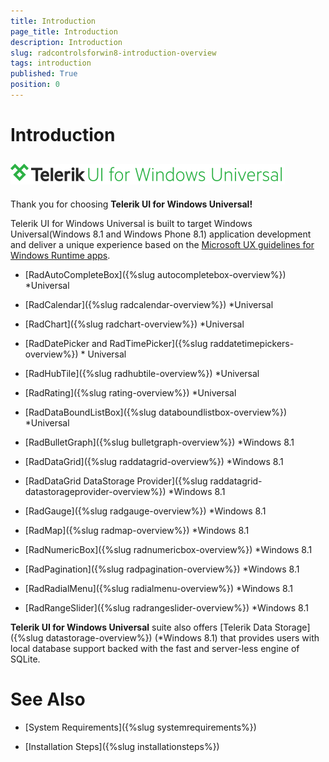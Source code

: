 ```yaml
---
title: Introduction
page_title: Introduction
description: Introduction
slug: radcontrolsforwin8-introduction-overview
tags: introduction
published: True
position: 0
---
```


# Introduction



## ![Rad Controls-Introduction-Overview](images/Introduction/RadControls-Introduction-Overview.png)

Thank you for choosing __Telerik UI for Windows Universal!__

Telerik UI for Windows Universal is built to target Windows Universal(Windows 8.1 and Windows Phone 8.1) application development and deliver a unique experience based on the [Microsoft UX guidelines for Windows Runtime apps](http://msdn.microsoft.com/en-us/library/windows/apps/hh465424.aspx).
        
        

* [RadAutoCompleteBox]({%slug autocompletebox-overview%}) *Universal
            

* [RadCalendar]({%slug radcalendar-overview%}) *Universal
            

* [RadChart]({%slug radchart-overview%}) *Universal
            

* [RadDatePicker and RadTimePicker]({%slug raddatetimepickers-overview%}) * Universal
            

* [RadHubTile]({%slug radhubtile-overview%}) *Universal
            

* [RadRating]({%slug rating-overview%}) *Universal
            

* [RadDataBoundListBox]({%slug databoundlistbox-overview%}) *Universal
            

* [RadBulletGraph]({%slug bulletgraph-overview%}) *Windows 8.1
            

* [RadDataGrid]({%slug raddatagrid-overview%}) *Windows 8.1
            

* [RadDataGrid DataStorage Provider]({%slug raddatagrid-datastorageprovider-overview%}) *Windows 8.1
            

* [RadGauge]({%slug radgauge-overview%}) *Windows 8.1
            

* [RadMap]({%slug radmap-overview%}) *Windows 8.1
            

* [RadNumericBox]({%slug radnumericbox-overview%}) *Windows 8.1
            

* [RadPagination]({%slug radpagination-overview%}) *Windows 8.1
            

* [RadRadialMenu]({%slug radialmenu-overview%}) *Windows 8.1
            

* [RadRangeSlider]({%slug radrangeslider-overview%}) *Windows 8.1
            

**Telerik UI for Windows Universal** suite also offers [Telerik Data Storage]({%slug datastorage-overview%}) (*Windows 8.1) that provides users with local database support backed with the fast and server-less engine of SQLite.
        

# See Also

 * [System Requirements]({%slug systemrequirements%})

 * [Installation Steps]({%slug installationsteps%})
